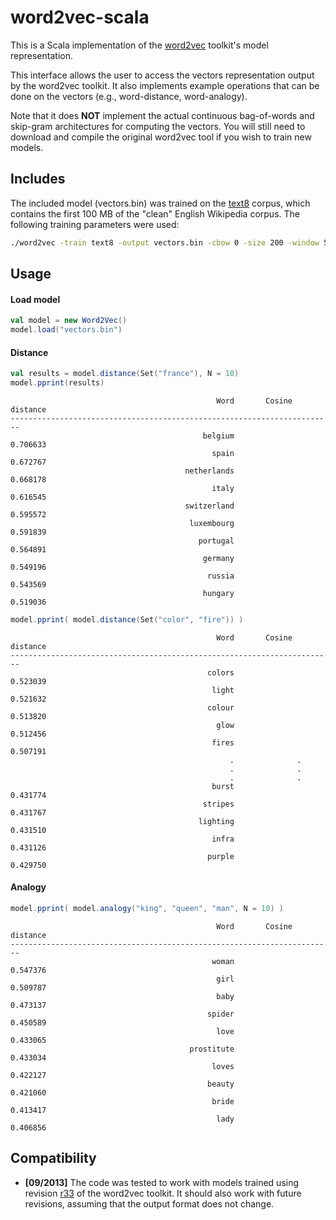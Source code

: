 word2vec-scala
==============


This is a Scala implementation of the [word2vec](https://code.google.com/p/word2vec/) toolkit's model representation.

This interface allows the user to access the vectors representation output by
the word2vec toolkit. It also implements example operations that can be done
on the vectors (e.g., word-distance, word-analogy).

Note that it does **NOT** implement the actual continuous bag-of-words and
skip-gram architectures for computing the vectors.  You will still need to
download and compile the original word2vec tool if you wish to train new models.


## Includes

The included model (vectors.bin) was trained on the [text8](http://mattmahoney.net/dc/text8.zip) corpus, which contains
the first 100 MB of the "clean" English Wikipedia corpus.  The following training parameters
were used:

```bash
./word2vec -train text8 -output vectors.bin -cbow 0 -size 200 -window 5 -negative 0 -hs 1 -sample 1e-3 -threads 12 -binary 1
```


## Usage


#### Load model
```scala
val model = new Word2Vec()
model.load("vectors.bin")
```


#### Distance
```scala
val results = model.distance(Set("france"), N = 10)
model.pprint(results)
```
```
                                              Word       Cosine distance
------------------------------------------------------------------------
                                           belgium              0.706633
                                             spain              0.672767
                                       netherlands              0.668178
                                             italy              0.616545
                                       switzerland              0.595572
                                        luxembourg              0.591839
                                          portugal              0.564891
                                           germany              0.549196
                                            russia              0.543569
                                           hungary              0.519036
```

```scala
model.pprint( model.distance(Set("color", "fire")) )
```
```
                                              Word       Cosine distance
------------------------------------------------------------------------
                                            colors              0.523039
                                             light              0.521632
                                            colour              0.513820
                                              glow              0.512456
                                             fires              0.507191
                                                 .              .
                                                 .              .
                                                 .              .
                                             burst              0.431774
                                           stripes              0.431767
                                          lighting              0.431510
                                             infra              0.431126
                                            purple              0.429750
```


#### Analogy
```scala
model.pprint( model.analogy("king", "queen", "man", N = 10) )
```
```
                                              Word       Cosine distance
------------------------------------------------------------------------
                                             woman              0.547376
                                              girl              0.509787
                                              baby              0.473137
                                            spider              0.450589
                                              love              0.433065
                                        prostitute              0.433034
                                             loves              0.422127
                                            beauty              0.421060
                                             bride              0.413417
                                              lady              0.406856
```




## Compatibility

- **[09/2013]** The code was tested to work with models trained using revision
[r33](http://word2vec.googlecode.com/svn/trunk/?p=33) of the word2vec toolkit.
It should also work with future revisions, assuming that the output format does
not change.

